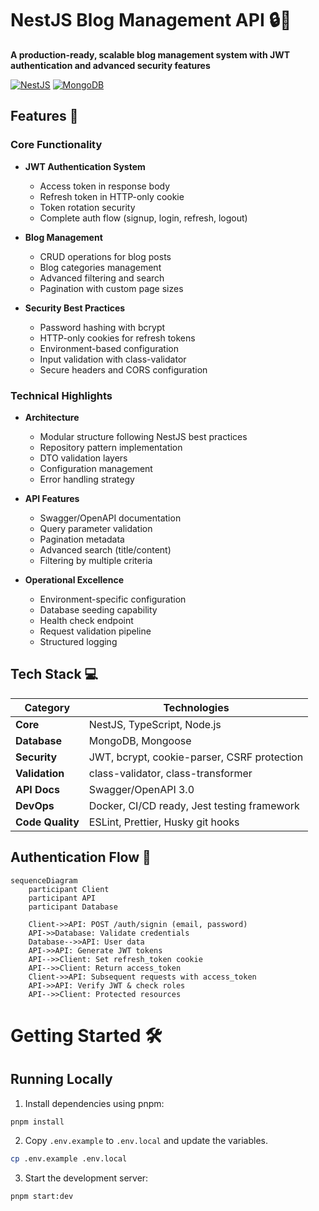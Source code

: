 # NestJS Blog Management API 🔒📝

**A production-ready, scalable blog management system with JWT authentication and advanced security features**

[![NestJS](https://img.shields.io/badge/NestJS-E0234E?style=for-the-badge&logo=nestjs&logoColor=white)](https://nestjs.com/)
[![MongoDB](https://img.shields.io/badge/MongoDB-47A248?style=for-the-badge&logo=mongodb&logoColor=white)](https://www.mongodb.com/)

## Features 🚀

### Core Functionality

- **JWT Authentication System**
  - Access token in response body
  - Refresh token in HTTP-only cookie
  - Token rotation security
  - Complete auth flow (signup, login, refresh, logout)
- **Blog Management**

  - CRUD operations for blog posts
  - Blog categories management
  - Advanced filtering and search
  - Pagination with custom page sizes

- **Security Best Practices**
  - Password hashing with bcrypt
  - HTTP-only cookies for refresh tokens
  - Environment-based configuration
  - Input validation with class-validator
  - Secure headers and CORS configuration

### Technical Highlights

- **Architecture**

  - Modular structure following NestJS best practices
  - Repository pattern implementation
  - DTO validation layers
  - Configuration management
  - Error handling strategy

- **API Features**

  - Swagger/OpenAPI documentation
  - Query parameter validation
  - Pagination metadata
  - Advanced search (title/content)
  - Filtering by multiple criteria

- **Operational Excellence**
  - Environment-specific configuration
  - Database seeding capability
  - Health check endpoint
  - Request validation pipeline
  - Structured logging

## Tech Stack 💻

| Category         | Technologies                                |
| ---------------- | ------------------------------------------- |
| **Core**         | NestJS, TypeScript, Node.js                 |
| **Database**     | MongoDB, Mongoose                           |
| **Security**     | JWT, bcrypt, cookie-parser, CSRF protection |
| **Validation**   | class-validator, class-transformer          |
| **API Docs**     | Swagger/OpenAPI 3.0                         |
| **DevOps**       | Docker, CI/CD ready, Jest testing framework |
| **Code Quality** | ESLint, Prettier, Husky git hooks           |

## Authentication Flow 🔐

```mermaid
sequenceDiagram
    participant Client
    participant API
    participant Database

    Client->>API: POST /auth/signin (email, password)
    API->>Database: Validate credentials
    Database-->>API: User data
    API->>API: Generate JWT tokens
    API-->>Client: Set refresh_token cookie
    API-->>Client: Return access_token
    Client->>API: Subsequent requests with access_token
    API->>API: Verify JWT & check roles
    API-->>Client: Protected resources
```

# Getting Started 🛠️

## Running Locally

1. Install dependencies using pnpm:

```sh
pnpm install
```

2. Copy `.env.example` to `.env.local` and update the variables.

```sh
cp .env.example .env.local
```

3. Start the development server:

```sh
pnpm start:dev
```
